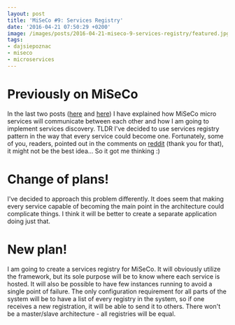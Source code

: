 ```yaml
---
layout: post
title: 'MiSeCo #9: Services Registry'
date: '2016-04-21 07:50:29 +0200'
image: /images/posts/2016-04-21-miseco-9-services-registry/featured.jpg
tags:
- dajsiepoznac
- miseco
- microservices
---
```

# Previously on MiSeCo
In the last two posts ([here](/2016/04/14/miseco-7-communication/) and [here](/2016/04/16/miseco-8-service-discovery-methods)) I have explained how MiSeCo micro services will communicate between each other and how I am going to implement services discovery. TLDR I've decided to use services registry pattern in the way that every service could become one.
Fortunately, some of you, readers, pointed out in the comments on [reddit](https://www.reddit.com/r/programming/comments/4fcbh4/service_discovery_methods_in_microservices/) (thank you for that), it might not be the best idea... So it got me thinking :)

# Change of plans! 
I've decided to approach this problem differently. It does seem that making every service capable of becoming the main point in the architecture could complicate things. I think it will be better to create a separate application doing just that. 

# New plan!
I am going to create a services registry for MiSeCo. It will obviously utilize the framework, but its sole purpose will be to know where each service is hosted. It will also be possible to have few instances running to avoid a single point of failure. The only configuration requirement for all parts of the system will be to have a list of every registry in the system, so if one receives a new registration, it will be able to send it to others. There won't be a master/slave architecture - all registries will be equal. 


